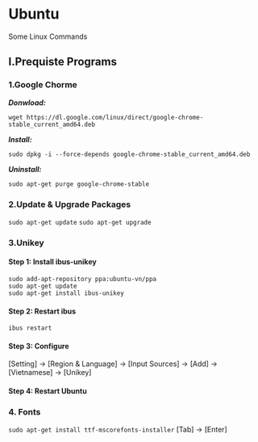 # Ubuntu
Some Linux Commands

## I.Prequiste Programs
### 1.Google Chorme

***Donwload:***

`wget https://dl.google.com/linux/direct/google-chrome-stable_current_amd64.deb`
 
***Install:***
 
`sudo dpkg -i --force-depends google-chrome-stable_current_amd64.deb`

***Uninstall:***

`sudo apt-get purge google-chrome-stable`

### 2.Update & Upgrade Packages

`sudo apt-get update`
`sudo apt-get upgrade`

### 3.Unikey
#### Step 1: Install ibus-unikey

```
sudo add-apt-repository ppa:ubuntu-vn/ppa
sudo apt-get update
sudo apt-get install ibus-unikey
```
#### Step 2: Restart ibus

`ibus restart`

#### Step 3: Configure

[Setting] -> [Region & Language] -> [Input Sources] -> [Add] -> [Vietnamese] -> [Unikey]

#### Step 4: Restart Ubuntu

### 4. Fonts
`sudo apt-get install ttf-mscorefonts-installer`
[Tab] -> [Enter]


